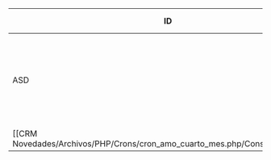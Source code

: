 | ID<br> | Tipo   | Archivo Origen                                                                                            | Modulo Funcional       | Base de Datos    | Tablas Afectadas | Joins | Objetivo                                                                        | Impacto | Observacion |
| ------ | ------ | --------------------------------------------------------------------------------------------------------- | ---------------------- | ---------------- | ---------------- | ----- | ------------------------------------------------------------------------------- | ------- | ----------- |
| ASD    | SELECT | [[CRM Novedades/Archivos/PHP/Crons/cron_amo_cuarto_mes.php/Consultas/Consultas\|cron_amo_cuarto_mes.php]] | Asignación AMO 4to mes | gyssrl_novedades | sw_operaciones   | -     | Obtener leads con producto 51, no estado 3, y fecha específica (o hace 3 meses) | Lectura |             |
[[CRM Novedades/Archivos/PHP/Crons/cron_amo_cuarto_mes.php/Consultas/Consultas|Consultas]]
